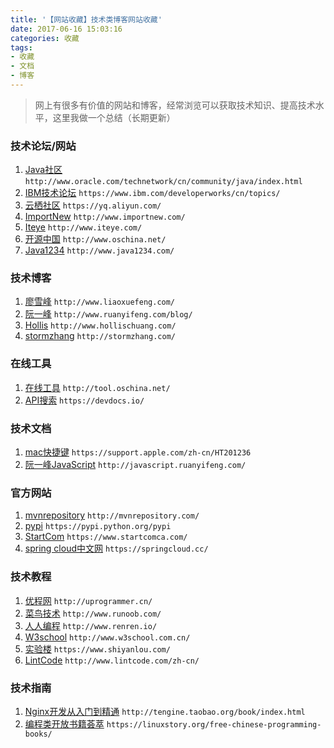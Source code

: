 ```yaml
---
title: '【网站收藏】技术类博客网站收藏'
date: 2017-06-16 15:03:16
categories: 收藏
tags:
- 收藏
- 文档
- 博客
---
```

> 网上有很多有价值的网站和博客，经常浏览可以获取技术知识、提高技术水平，这里我做一个总结（长期更新）

### 技术论坛/网站

1. [Java社区](http://www.oracle.com/technetwork/cn/community/java/index.html)
`http://www.oracle.com/technetwork/cn/community/java/index.html`
1. [IBM技术论坛](https://www.ibm.com/developerworks/cn/topics/)
`https://www.ibm.com/developerworks/cn/topics/`
1. [云栖社区](https://yq.aliyun.com/)
`https://yq.aliyun.com/`
1. [ImportNew](http://www.importnew.com/)
`http://www.importnew.com/`
1. [Iteye](http://www.iteye.com/)
`http://www.iteye.com/`
1. [开源中国](http://www.oschina.net/)
`http://www.oschina.net/`
1. [Java1234](http://www.java1234.com/)
`http://www.java1234.com/`

### 技术博客
1. [廖雪峰](http://www.liaoxuefeng.com/)
`http://www.liaoxuefeng.com/`
1. [阮一峰](http://www.ruanyifeng.com/blog/)
`http://www.ruanyifeng.com/blog/`
1. [Hollis](http://www.hollischuang.com/)
`http://www.hollischuang.com/`
1. [stormzhang](http://stormzhang.com/)
`http://stormzhang.com/`

### 在线工具
1. [在线工具](http://tool.oschina.net/)
`http://tool.oschina.net/`
1. [API搜索](https://devdocs.io/)
`https://devdocs.io/`

### 技术文档
1. [mac快捷键](https://support.apple.com/zh-cn/HT201236)
`https://support.apple.com/zh-cn/HT201236`
1. [阮一峰JavaScript](http://javascript.ruanyifeng.com/)
`http://javascript.ruanyifeng.com/`

### 官方网站
1. [mvnrepository](http://mvnrepository.com/)
`http://mvnrepository.com/`
1. [pypi](https://pypi.python.org/pypi)
`https://pypi.python.org/pypi`
1. [StartCom](https://www.startcomca.com/)
`https://www.startcomca.com/`
1. [spring cloud中文网](https://springcloud.cc/)
`https://springcloud.cc/`

### 技术教程
1. [优程网](http://uprogrammer.cn/)
`http://uprogrammer.cn/`
1. [菜鸟技术](http://www.runoob.com/)
`http://www.runoob.com/`
1. [人人编程](http://www.renren.io/)
`http://www.renren.io/`
1. [W3school](http://www.w3school.com.cn/)
`http://www.w3school.com.cn/`
1. [实验楼](https://www.shiyanlou.com/)
`https://www.shiyanlou.com/`
1. [LintCode](http://www.lintcode.com/zh-cn/)
`http://www.lintcode.com/zh-cn/`

### 技术指南
1. [Nginx开发从入门到精通](http://tengine.taobao.org/book/index.html)
`http://tengine.taobao.org/book/index.html`
1. [编程类开放书籍荟萃](https://linuxstory.org/free-chinese-programming-books/)
`https://linuxstory.org/free-chinese-programming-books/`